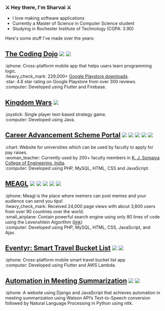 ### :crossed_swords: Hey there, I'm Sharvai :crossed_swords:
- I love making software applications
- Currently a Master of Science in Computer Science student
- Studying in Rochester Institute of Technology (CGPA: 3.90)

Here's some stuff I've made over the years:

## [The Coding Dojo](https://github.com/SHARVAI101/Coding-Dojo-App) <img src="https://img.shields.io/badge/-Flutter-02569B?logo=Flutter&logoColor=white&style=plastic" /> <img src="https://img.shields.io/badge/-Firebase-0396DE?logo=Firebase&logoColor=FFCA28&style=plastic" />
  <p>:iphone: Cross-platform mobile app that helps users learn programming logic.<br>
  :heavy_check_mark: 229,000+ <a target="_blank" href="https://play.google.com/store/apps/details?id=com.traveltest.coding_dojo_app">Google Playstore downloads</a>.<br>
  :star: 4.8 star rating on Google Playstore from over 300 reviews.<br>
  :computer: Developed using Flutter and Firebase.</p>
  
## [Kingdom Wars](https://github.com/SHARVAI101/Kingdom-Wars) <img src="https://img.shields.io/badge/-Java-007396?logo=java&logoColor=white&style=flat"/>
  <p>:joystick: Single player text-based strategy game.<br>
  :computer: Developed using Java.</p>

## [Career Advancement Scheme Portal](https://github.com/CAS-TEAM/CAS) <img src="https://img.shields.io/badge/-php-7377AD?logo=php&logoColor=white&style=plastic" /> <img src="https://img.shields.io/badge/-MySQL-4479A1?logo=mysql&logoColor=white&style=plastic" /> <img src="https://img.shields.io/badge/-HTML-E34F26?logo=html5&logoColor=white&style=plastic" /> <img src="https://img.shields.io/badge/-CSS-1572B6?logo=css3&logoColor=white&style=plastic" /> <img src="https://img.shields.io/badge/-JavaScript-F7DF1E?logo=javascript&logoColor=white&style=plastic" />
  <p>:chart: Website for universities which can be used by faculty to apply for pay raises.<br>
  :woman_teacher: Currently used by 200+ faculty members in <a target="_blank" href="https://kjsce.somaiya.edu/en">K. J. Somaiya College of Engineering, India</a>.<br>
  :computer: Developed using PHP, MySQL, HTML, CSS and JavaScript.</p>

## [MEAGL](https://github.com/SHARVAI101/MEAGL) <img src="https://img.shields.io/badge/-php-7377AD?logo=php&logoColor=white&style=plastic" /> <img src="https://img.shields.io/badge/-MySQL-4479A1?logo=mysql&logoColor=white&style=plastic" /> <img src="https://img.shields.io/badge/-HTML-E34F26?logo=html5&logoColor=white&style=plastic" /> <img src="https://img.shields.io/badge/-CSS-1572B6?logo=css3&logoColor=white&style=plastic" /> <img src="https://img.shields.io/badge/-JavaScript-F7DF1E?logo=javascript&logoColor=white&style=plastic" />
  <p>:iphone: Meagl is the place where memers can post memes and your audience can send you tips!<br>
  :heavy_check_mark: Received 24,000 page views with about 3,800 users from over 90 countries over the world.<br>
  :small_airplane: Contain powerful search engine using only 80 lines of code using the Levenshtein Algorithm (<a href="https://tinyurl.com/meaglsearch">link</a>)<br>
  :computer: Developed using PHP, MySQL, HTML, CSS, JavaScript, and Ajax.</p>

## [Eventyr: Smart Travel Bucket List](https://github.com/SHARVAI101/Eventyr-Smart-Travel-Bucket-List) <img src="https://img.shields.io/badge/-Flutter-02569B?logo=Flutter&logoColor=white&style=plastic" /> <img src="https://img.shields.io/badge/-AWS%20Lambda-232F3E?logo=amazon-aws&logoColor=white&style=plastic" />
  <p>:iphone: Cross-platform mobile smart travel bucket list app<br>
  :computer: Developed using Flutter and AWS Lambda.</p>

## [Automation in Meeting Summarization](https://github.com/Hack-Overflow/MeetingMinutes) <img src="https://img.shields.io/badge/-Python-3776AB?logo=Python&logoColor=white&style=flat" /> <img src="https://img.shields.io/badge/-Django-092E20?logo=Django&logoColor=white&style=flat" /> 
  <p>:iphone: A website using Django and JavaScript that achieves automation in meeting summarization using Watson API’s Text-to-Speech conversion followed by Natural Language Processing in Python using nltk.</p>

<br><be>
<!-- [![Sharvai's github stats](https://github-readme-stats.vercel.app/api?username=SHARVAI101&count_private=true&show_icons=true&theme=slateorange&hide_rank=false&include_all_commits=true)](https://github.com/anuraghazra/github-readme-stats) -->
